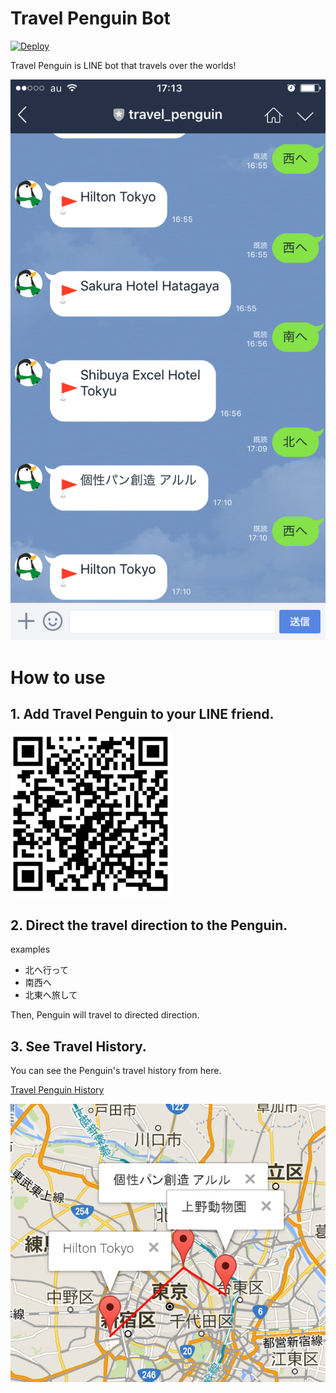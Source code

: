 # Travel Penguin Bot

[![Deploy](https://www.herokucdn.com/deploy/button.svg)](https://heroku.com/deploy)

Travel Penguin is LINE bot that travels over the worlds!

![bot image](./doc/bot.PNG)

# How to use

## 1. Add Travel Penguin to your LINE friend.

![qr code](./doc/qr.PNG)

## 2. Direct the travel direction to the Penguin.

examples

* 北へ行って
* 南西へ
* 北東へ旅して

Then, Penguin will travel to directed direction.

## 3. See Travel History.

You can see the Penguin's travel history from here.

[Travel Penguin History](https://travelpenguin.herokuapp.com/)

![travel](./doc/travel.PNG)
